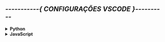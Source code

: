 

##  *-----------{ CONFIGURAÇÕES VSCODE }----------*

<!-- Comentário segue padrão do HTML-->

<details><summary><b>Python</b></summary>

**COFIGURAÇÕES VSCODE PARA PYTHON**  

+ Para visualizar em tempo real as modificações de Markdown no VSCode utilizamos os atalhos `ctrl`+`k` e `v`.

+ As configurações aqui apresentadas servem para todos os sistemas operacionais

+ Configurações em arquivo no VSCode aparecem quando cilcamos no ícone. ![Settings](imagens/settings.png)
 O arquivo é o `settings.json`
---

+ Por padrão o VSCode utiliza `compact folders` que exibe a estrutura de pastas com seu caminho completo. Para desativar essa opção clicamos em `configurações -> settings` e procuramos por compact foldes e então desabilitamos.
---

#### Atalhos
> Copy Line Down `Shift`+`Alt`+`DownArrow`  
> Copy Line Up `Shift`+`Alt`+`UpArrow`
---

#### Extensões
> Extensão para Python `Python`  
> Extensão para executar diversas linguagens `Code Runner`

+ Para executar a xtensão no terminal e não na output do VSCode, devemos setar a opção `code-runner.runInTerminal` para `true`, por padrão ela vem setada como false.  

+ Para limpar o terminal após executar qualquer comando devemos setar a opção `code-runner.clearPreviousOutput` para `true`, por padrão ela vem setada como false.
    - Por veze, apenas setar o comando `code-runner.clearPreviousOutput` para true não resolve completamente o problema com alimpeza do terminal, então devemos configurar os comandos a serem utilizados na configuração `code-runner.executorMap` e setar na chave `python` os comandos `cls && python -u` (para o caso do CMD do Windows), `cls ; python -u` (para o caso do PowerShell do Windows) ou `clear && python -u` (para o caso do Linux).  

+ Por padrão, o Code Runner executa apenas parte selecionada no arquivo fonte do VSCdode, para desabilitar essa opção setamos a propriedade `codecode-runner.ignoreSelection` para `true`, por padrão essa opção vem setada como false; 

---

#### Tema

+ Para utilizar o tema desenvolvido por Otávio Miranda (tema baseado no Dracula), devemos ir em extensões e procurar por `omthemes` e instalar o tema `Om Theme (A Darker Dracula Theme)`, em seguida ser perguntado como utilizar o itálico, recomenda-se utilizar a opção padrão para o itálico `OM Theme (Default Dracula Italic)`.
---

</details>

<details><summary><b>JavaScript</b></summary>

</details>




